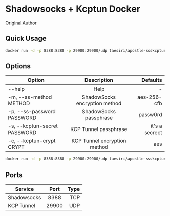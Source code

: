 # Shadowsocks + Kcptun Docker

[Original Author](https://github.com/predatorray/shadowsocks-kcptun-docker)

## Quick Usage

```bash
docker run -d -p 8388:8388 -p 29900:29900/udp taesiri/apostle-ssskcptun
```

## Options

| Option | Description | Defaults |
| ------------- |:-------------:| -----:|
| --help | Help | - |
| -m, --ss-method METHOD | ShadowSocks encryption method | aes-256-cfb |
| -p, --ss-password PASSWORD | ShadowSocks passphrase | passw0rd |
| -s, --kcptun-secret PASSWORD | KCP Tunnel passphrase | it's a secrect |
| -c, --kcptun-crypt CRYPT | KCP Tunnel encryption method | aes |

```bash
docker run -d -p 8388:8388 -p 29900:29900/udp taesiri/apostle-ssskcptun -m 'aes-256-cfb' -p 'shadowsocks-passphrase' -s "kcp-secret" -c 'aes'
```

## Ports

| Service        | Port           | Type  |
| ------------- |:-------------:| -----:|
| Shadowsocks | 8388 | TCP |
| KCP Tunnel | 29900 | UDP |